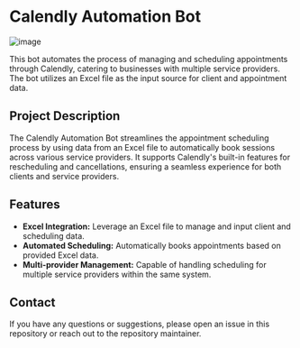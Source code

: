 # Calendly Automation Bot

![image](https://github.com/yt20aqin/Calendly-Automation-Bot/assets/33801827/1c81ff0d-87d7-4339-af2d-cfbd2e751476)


This bot automates the process of managing and scheduling appointments through Calendly, catering to businesses with multiple service providers. The bot utilizes an Excel file as the input source for client and appointment data.

## Project Description

The Calendly Automation Bot streamlines the appointment scheduling process by using data from an Excel file to automatically book sessions across various service providers. It supports Calendly's built-in features for rescheduling and cancellations, ensuring a seamless experience for both clients and service providers.

## Features

- **Excel Integration:** Leverage an Excel file to manage and input client and scheduling data.
- **Automated Scheduling:** Automatically books appointments based on provided Excel data.
- **Multi-provider Management:** Capable of handling scheduling for multiple service providers within the same system.

## Contact

If you have any questions or suggestions, please open an issue in this repository or reach out to the repository maintainer.

